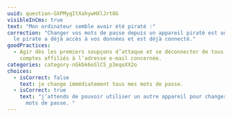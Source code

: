 ```yaml
---
uuid: question-GXPMygItXahywHXlJrt8G
visibleInCms: true
text: "Mon ordinateur semble avoir été piraté :"
correction: "Changer vos mots de passe depuis un appareil piraté est un piège :
  le pirate a déjà accès à vos données et est déjà connecté."
goodPractices:
  - Agir dès les premiers soupçons d’attaque et se déconnecter de tous les
    comptes affiliés à l’adresse e-mail concernée.
categories: category-nGkbk6oSlC5_p3eqoXX2o
choices:
  - isCorrect: false
    text: je change immédiatement tous mes mots de passe.
  - isCorrect: true
    text: "j’attends de pouvoir utiliser un autre appareil pour changer tous mes
      mots de passe. "
---
```

